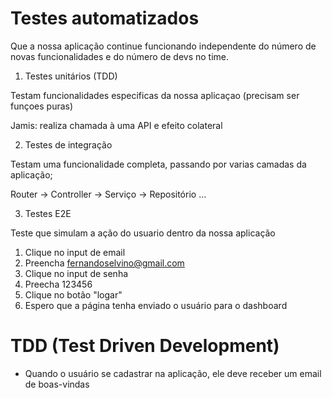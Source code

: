 # Testes automatizados

  Que a nossa aplicação continue funcionando independente do número de novas funcionalidades e do número de devs no time.

  1. Testes unitários (TDD)

  Testam funcionalidades especificas da nossa aplicaçao (precisam ser funçoes puras)

  Jamis: realiza chamada à uma API e efeito colateral

  2. Testes de integração

  Testam uma funcionalidade completa, passando por varias camadas da aplicação;

  Router -> Controller -> Serviço -> Repositório ...

  3. Testes E2E

  Teste que simulam a ação do usuario dentro da nossa aplicação

  1. Clique no input de email
  2. Preencha fernandoselvino@gmail.com
  3. Clique no input de senha
  4. Preecha 123456
  5. Clique no botão "logar"
  6. Espero que a página tenha enviado o usuário para o dashboard

# TDD (Test Driven Development)

- Quando o usuário se cadastrar na aplicação, ele deve receber um email de boas-vindas
